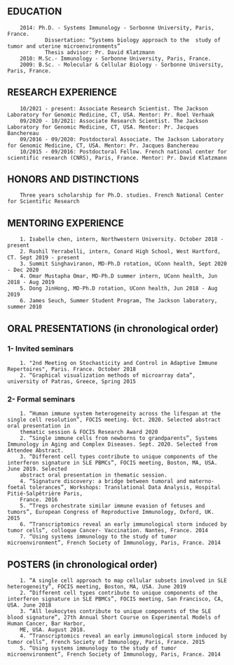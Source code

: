 ## EDUCATION

        2014: Ph.D. - Systems Immunology - Sorbonne University, Paris, France.
                Dissertation: “Systems biology approach to the 	study of tumor and uterine microenvironments”
                Thesis advisor: Pr. David Klatzmann
        2010: M.Sc.- Immunology - Sorbonne University, Paris, France.
        2009: B.Sc. - Molecular & Cellular Biology - Sorbonne University, Paris, France.

## RESEARCH EXPERIENCE

        10/2021 - present: Associate Research Scientist. The Jackson Laboratory for Genomic Medicine, CT, USA. Mentor: Pr. Roel Verhaak
        09/2020 - 10/2021: Associate Research Scientist. The Jackson Laboratory for Genomic Medicine, CT, USA. Mentor: Pr. Jacques Banchereau
        09/2016 - 09/2020: Postdoctoral Associate. The Jackson Laboratory for Genomic Medicine, CT, USA. Mentor: Pr. Jacques Banchereau
        10/2015 - 09/2016: Postdoctoral Fellow. French national center for scientific research (CNRS), Paris, France. Mentor: Pr. David Klatzmann

## HONORS AND DISTINCTIONS
        Three years scholarship for Ph.D. studies. French National Center for Scientific Research


## MENTORING EXPERIENCE
        1. Isabelle chen, intern, Northwestern University. October 2018 - present
        2. Rushil Yerrabelli, intern, Conard High School, West Hartford, CT. Sept 2019 - present
        3. Summit Singhaviranon, MD-Ph.D rotation, UConn health, Sept 2020 - Dec 2020
        4. Omar Mustapha Omar, MD-Ph.D summer intern, UConn health, Jun 2018 - Aug 2019
        5. Dong JinHong, MD-Ph.D rotation, UConn health, Jun 2018 - Aug 2019
        6. James Seuch, Summer Student Program, The Jackson laboratory, summer 2010
        
## ORAL PRESENTATIONS (in chronological order)

### 1- Invited seminars
        1. "2nd Meeting on Stochasticity and Control in Adaptive Immune Repertoires", Paris. France. October 2018
        2. “Graphical visualization methods of microarray data”, university of Patras, Greece, Spring 2015

### 2- Formal seminars
        1. “Human immune system heterogeneity across the lifespan at the single cell resolution”, FOCIS meeting. Oct. 2020. Selected abstract oral presentation in 
        thematic session & FOCIS Research Award 2020
        2. “Single immune cells from newborns to grandparents”, Systems Immunology in Aging and Complex Diseases. Sept. 2020. Selected from Attendee Abstract.
        3. “Different cell types contribute to unique components of the interferon signature in SLE PBMCs”, FOCIS meeting, Boston, MA, USA. June 2019. Selected 
        abstract oral presentation in thematic session.
        4. “Signature discovery: a bridge between tumoral and materno-foetal tolerances”, Workshops: Translational Data Analysis, Hospital Pitié-Salpêtrière Paris, 
        France. 2016
        5. “Tregs orchestrate similar immune evasion of fetuses and tumors”, European Congress of Reproductive Immunology, Oxford, UK. 2015
        6. “Transcriptomics reveal an early immunological storm induced by tumor cells”, colloque Cancer- Vaccination. Nantes, France. 2014
        7. “Using systems immunology to the study of tumor microenvironment”, French Society of Immunology, Paris, France. 2014

## POSTERS (in chronological order)

        1. “A single cell approach to map cellular subsets involved in SLE heterogeneity”, FOCIS meeting, Boston, MA, USA. June 2019
        2. “Different cell types contribute to unique components of the interferon signature in SLE PBMCs”, FOCIS meeting, San Francisco, CA, USA. June 2018
        3. “All leukocytes contribute to unique components of the SLE blood signature”, 27th Annual Short Course on Experimental Models of Human Cancer, Bar Harbor, 
        ME, USA. August 2018.
        4. “Transcriptomics reveal an early immunological storm induced by tumor cells”, French Society of Immunology, Paris, France. 2015
        5. “Using systems immunology to the study of tumor microenvironment”, French Society of Immunology, Paris, France. 2014







